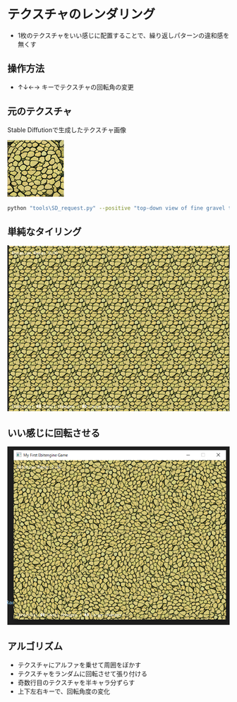 # テクスチャのレンダリング

- 1枚のテクスチャをいい感じに配置することで、繰り返しパターンの違和感を無くす

## 操作方法

- ↑↓←→ キーでテクスチャの回転角の変更

## 元のテクスチャ
Stable Diffutionで生成したテクスチャ画像

![](assets/textures/gravel_texture_1.png)

```bash
python "tools\SD_request.py" --positive "top-down view of fine gravel texture, tiny pebbles, micro stones, detailed granular surface, small grain size, high resolution detail, seamless tileable texture, game asset, photorealistic" --negative "blur, distortion, text, watermark, large stones, rocks, pebbles larger than 5mm" --width 128 --height 128 --output "game_01\assets\textures" --filename "fine_gravel_texture" --cfg_scale 8 --steps 40
```

## 単純なタイリング
![](docs/image-0.png)

## いい感じに回転させる
![](docs/image-1.png)

## アルゴリズム
- テクスチャにアルファを乗せて周囲をぼかす
- テクスチャをランダムに回転させて張り付ける
- 奇数行目のテクスチャを半キャラ分ずらす
- 上下左右キーで、回転角度の変化